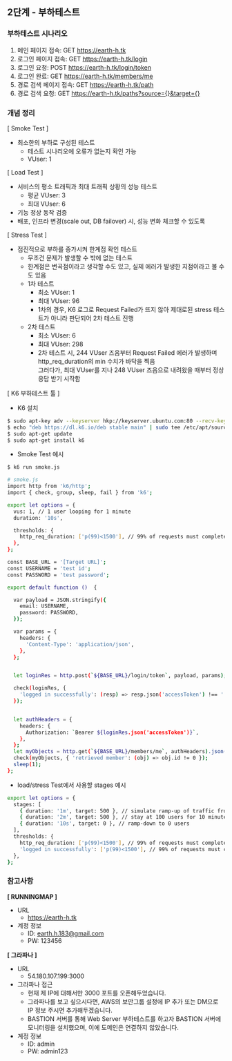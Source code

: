 ## 2단계 - 부하테스트
### 부하테스트 시나리오
1. 메인 페이지 접속: GET https://earth-h.tk
2. 로그인 페이지 접속: GET https://earth-h.tk/login
3. 로그인 요청: POST https://earth-h.tk/login/token
4. 로그인 완료: GET https://earth-h.tk/members/me
5. 경로 검색 페이지 접속: GET https://earth-h.tk/path
6. 경로 검색 요청: GET https://earth-h.tk/paths?source={}&target={}

### 개념 정리
[ Smoke Test ]
- 최소한의 부하로 구성된 테스트
    - 테스트 시나리오에 오류가 없는지 확인 가능
    - VUser: 1

[ Load Test ]
- 서비스의 평소 트래픽과 최대 트래픽 상황의 성능 테스트
  - 평균 VUser: 3
  - 최대 VUser: 6
- 기능 정상 동작 검증
- 배포, 인프라 변경(scale out, DB failover) 시, 성능 변화 체크할 수 있도록

[ Stress Test ]
- 점진적으로 부하를 증가시켜 한계점 확인 테스트
  - 무조건 문제가 발생할 수 밖에 없는 테스트
  - 한계점은 변곡점이라고 생각할 수도 있고, 실제 에러가 발생한 지점이라고 볼 수도 있음
  - 1차 테스트
    - 최소 VUser: 1
    - 최대 VUser: 96
    - 1차의 경우, K6 로그로 Request Failed가 뜨지 않아 제대로된 stress 테스트가 아니라 판단되어 2차 테스트 진행
  - 2차 테스트
    - 최소 VUser: 6
    - 최대 VUser: 298
    - 2차 테스트 시, 244 VUser 즈음부터 Request Failed 에러가 발생하며 http_req_duration의 min 수치가 바닥을 찍음
      <br>그러다가, 최대 VUser를 지나 248 VUser 즈음으로 내려왔을 때부터 정상 응답 받기 시작함

[ K6 부하테스트 툴 ]
- K6 설치
```bash
$ sudo apt-key adv --keyserver hkp://keyserver.ubuntu.com:80 --recv-keys C5AD17C747E3415A3642D57D77C6C491D6AC1D69
$ echo "deb https://dl.k6.io/deb stable main" | sudo tee /etc/apt/sources.list.d/k6.list
$ sudo apt-get update
$ sudo apt-get install k6
```

- Smoke Test 예시
```bash
$ k6 run smoke.js
```

```bash
# smoke.js
import http from 'k6/http';
import { check, group, sleep, fail } from 'k6';

export let options = {
  vus: 1, // 1 user looping for 1 minute
  duration: '10s',

  thresholds: {
    http_req_duration: ['p(99)<1500'], // 99% of requests must complete below 1.5s
  },
};

const BASE_URL = '[Target URL]';
const USERNAME = 'test id';
const PASSWORD = 'test password';

export default function ()  {

  var payload = JSON.stringify({
    email: USERNAME,
    password: PASSWORD,
  });

  var params = {
    headers: {
      'Content-Type': 'application/json',
    },
  };


  let loginRes = http.post(`${BASE_URL}/login/token`, payload, params);

  check(loginRes, {
    'logged in successfully': (resp) => resp.json('accessToken') !== '',
  });


  let authHeaders = {
    headers: {
      Authorization: `Bearer ${loginRes.json('accessToken')}`,
    },
  };
  let myObjects = http.get(`${BASE_URL}/members/me`, authHeaders).json();
  check(myObjects, { 'retrieved member': (obj) => obj.id != 0 });
  sleep(1);
};
```

- load/stress Test에서 사용할 stages 예시
```bash
export let options = {
  stages: [
    { duration: '1m', target: 500 }, // simulate ramp-up of traffic from 1 to 100 users over 5 minutes.
    { duration: '2m', target: 500 }, // stay at 100 users for 10 minutes
    { duration: '10s', target: 0 }, // ramp-down to 0 users
  ],
  thresholds: {
    http_req_duration: ['p(99)<1500'], // 99% of requests must complete below 1.5s
    'logged in successfully': ['p(99)<1500'], // 99% of requests must complete below 1.5s
  },
};
```

### 참고사항
**[ RUNNINGMAP ]**
- URL
  - https://earth-h.tk
- 계정 정보
    - ID: earth.h.183@gmail.com
    - PW: 123456

**[ 그라파나 ]**
- URL
  - 54.180.107.199:3000
- 그라파나 접근
    - 현재 제 IP에 대해서만 3000 포트를 오픈해두었습니다.
    - 그라파나를 보고 싶으시다면, AWS의 보안그룹 설정에 IP 추가 또는 DM으로 IP 정보 주시면 추가해두겠습니다.
    - BASTION 서버를 통해 Web Server 부하테스트를 하고자 BASTION 서버에 모니터링을 설치했으며, 이에 도메인은 연결하지 않았습니다.
- 계정 정보
    - ID: admin
    - PW: admin123
